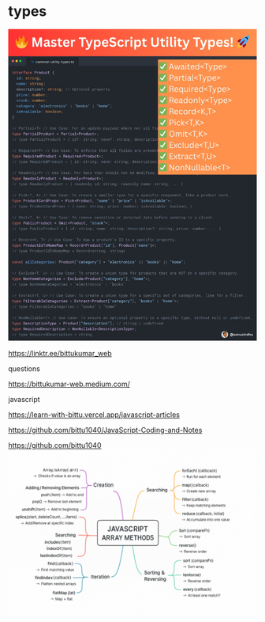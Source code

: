 # types
![types](typescript_utility.jpeg)

https://linktr.ee/bittukumar_web

questions

https://bittukumar-web.medium.com/

javascript

https://learn-with-bittu.vercel.app/javascript-articles

https://github.com/bittu1040/JavaScript-Coding-and-Notes

https://github.com/bittu1040
![array](javascript_array_methods.png)
